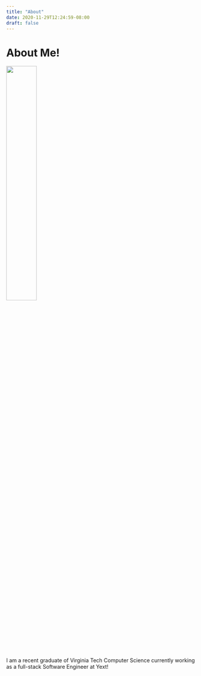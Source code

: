 ```yaml
---
title: "About"
date: 2020-11-29T12:24:59-08:00
draft: false
---
```


# About Me!

<img src="{{ .baseUrl }}" style="width: 40%" />

I am a recent graduate of Virginia Tech Computer Science currently working as a full-stack Software Engineer at Yext!
